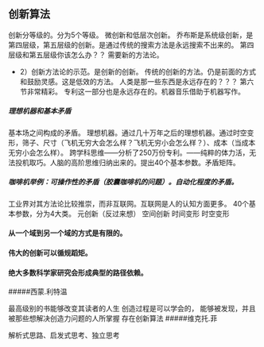 ## 创新算法

创新分等级的。分为5个等级。
微创新和低层次创新。
乔布斯是系统级创新，是第四层级，第五层级的创新。是通过传统的搜索方法是永远搜索不出来的。
第四层级和第五层级你该怎么办？？
需要新的方法论。

- 2）创新方法论的示范。是创新的创新。
传统的创新的方法。仍是前面的方式和鼓励灵感。这是低效的方法。
人类是那一些东西是永远存在的？？？
第六节非常精彩。
专利这一部分也是永远存在的。机器音乐借助于机器写作。

#####  理想机器和基本矛盾

基本场之间构成的矛盾。
理想机器。通过几十万年之后的理想机器。通过时空变形，筛子、尺寸（飞机无穷大会怎么样？飞机无穷小会怎么样？）、成本（当成本无穷小会怎么样）。
跨学科思维——分析了250万份专利。——纯粹的体力活，无法投机取巧。人脑的高阶思维归纳出来的。提出40个基本参数。矛盾矩阵。

##### 咖啡机举例：可操作性的矛盾（胶囊咖啡机的问题）。自动化程度的矛盾。
工业界对其方法论比较推崇，而非互联网。互联网是人的认知方面更多。
40个基本参数，分为4大类。
元创新（反过来想）
空间创新
时间变形
时空变形

#### 从一个域到另一个域的方式是有限的。

#### 伟大的创新可以循规蹈矩。

#### 绝大多数科学家研究会形成典型的路径依赖。

#####西蒙.利特温

最高级别的书能够改变其读者的人生
创造过程是可以学会的，
能够被发现，并且被那些想解决创造力问题的人所掌握
存在创新算法
#####维克托.菲

解析式思路、启发式思考、独立思考

